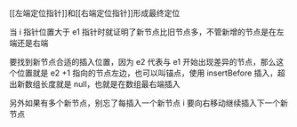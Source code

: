 [[左端定位指针]]和[[右端定位指针]]形成最终定位

当 i 指针位置大于 e1 指针时就证明了新节点比旧节点多，不管新增的节点是在左端还是右端

要找到新节点合适的插入位置，因为 e2 代表与 e1 开始出现差异的节点，那么这个位置就是 e2 +1 指向的节点左边，也可以叫锚点，使用 insertBefore 插入，超出新数组长度就是 null，也就是在数组最右端插入

另外如果有多个新节点，别忘了每插入一个新节点 i 要向右移动继续插入下一个新节点